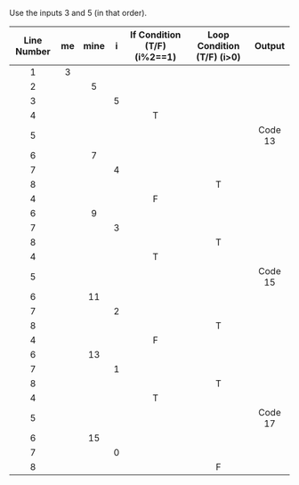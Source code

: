Use the inputs 3 and 5 (in that order).

 Line Number | me | mine | i | If Condition (T/F) (i%2==1) | Loop Condition (T/F) (i>0) | Output 
:-----------:|:--:|:----:|:-:|:---------------------------:|:--------------------------:|:------:
1            |  3 |      |   |                             |                            |       
2            |    |   5  |   |                             |                            |       
3            |    |      | 5 |                             |                            |       
4            |    |      |   |            T                |                            |       
5            |    |      |   |                             |                            | Code 13
6            |    |   7  |   |                             |                            |       
7            |    |      | 4 |                             |                            |       
8            |    |      |   |                             |             T              |       
4            |    |      |   |            F                |                            |       
6            |    |   9  |   |                             |                            |       
7            |    |      | 3 |                             |                            |       
8            |    |      |   |                             |             T              |       
4            |    |      |   |            T                |                            |       
5            |    |      |   |                             |                            | Code 15
6            |    |   11 |   |                             |                            |       
7            |    |      | 2 |                             |                            |       
8            |    |      |   |                             |             T              |       
4            |    |      |   |            F                |                            |       
6            |    |   13 |   |                             |                            |       
7            |    |      | 1 |                             |                            |       
8            |    |      |   |                             |             T              |       
4            |    |      |   |            T                |                            |       
5            |    |      |   |                             |                            | Code 17
6            |    |   15 |   |                             |                            |       
7            |    |      | 0 |                             |                            |       
8            |    |      |   |                             |             F              |       